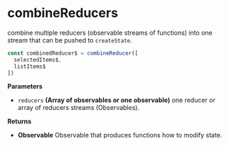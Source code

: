 # combineReducers

combine multiple reducers (observable streams of functions)
into one stream that can be pushed to `createState`.

```javascript
const combinedReducer$ = combineReducer([
  selectedItems$,
  listItems$
])
```

**Parameters**

- `reducers` **(Array of observables or one observable)** one reducer or array of reducers streams (Observables).

**Returns**

- **Observable** Observable that produces functions how to modify state.
